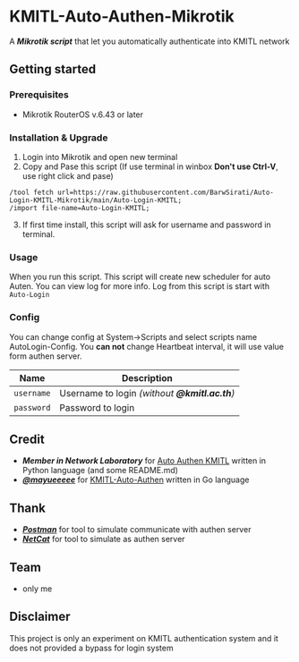 # KMITL-Auto-Authen-Mikrotik

A **_Mikrotik script_** that let you automatically authenticate into KMITL network

## Getting started
### Prerequisites
* Mikrotik RouterOS v.6.43 or later

### Installation & Upgrade
1. Login into Mikrotik and open new terminal
2. Copy and Pase this script (If use terminal in winbox **Don't use Ctrl-V**, use right click and pase)
```
/tool fetch url=https://raw.githubusercontent.com/BarwSirati/Auto-Login-KMITL-Mikrotik/main/Auto-Login-KMITL;
/import file-name=Auto-Login-KMITL;
```
3. If first time install, this script will ask for username and password in terminal.

### Usage
When you run this script. This script will create new scheduler for auto Auten.
You can view log for more info. Log from this script is start with `Auto-Login`

### Config
You can change config at System->Scripts and select scripts name AutoLogin-Config.
You **can not** change Heartbeat interval, it will use value form authen server.

| Name | Description |
|:----:|-------------|
| `username` | Username to login _(without **@kmitl.ac.th**)_ |
| `password` | Password to login |

## Credit
* **_Member in Network Laboratory_** for [Auto Authen KMITL](https://gitlab.com/networklab-kmitl/auto-authen-kmitl) written in Python language (and some README.md)
* **_[@mayueeeee](https://github.com/mayueeeee)_** for [KMITL-Auto-Authen](https://github.com/mayueeeee/KMITL-Auto-Authen) written in Go language

## Thank
* **_[Postman](https://www.getpostman.com/)_** for tool to simulate communicate with authen server
* **_[NetCat](https://eternallybored.org/misc/netcat/)_** for tool to simulate as authen server

## Team
* only me

## Disclaimer
This project is only an experiment on KMITL authentication system and it does not provided a bypass for login system